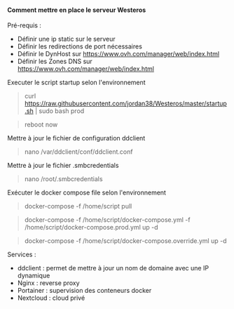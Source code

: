 #### Comment mettre en place le serveur Westeros

Pré-requis :
* Définir une ip static sur le serveur
* Définir les redirections de port nécessaires
* Définir le DynHost sur https://www.ovh.com/manager/web/index.html
* Définir les Zones DNS sur https://www.ovh.com/manager/web/index.html

Executer le script startup selon l'environnement 
> curl https://raw.githubusercontent.com/jordan38/Westeros/master/startup.sh | sudo bash prod

> reboot now

Mettre à jour le fichier de configuration ddclient 
> nano /var/ddclient/conf/ddclient.conf

Mettre à jour le fichier .smbcredentials
> nano /root/.smbcredentials

Exécuter le docker compose file selon l'environnement
> docker-compose -f /home/script pull

> docker-compose -f /home/script/docker-compose.yml -f /home/script/docker-compose.prod.yml up -d

> docker-compose -f /home/script/docker-compose.override.yml up -d

Services :
* ddclient : permet de mettre à jour un nom de domaine avec une IP dynamique
* Nginx : reverse proxy
* Portainer : supervision des conteneurs docker
* Nextcloud : cloud privé 
